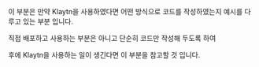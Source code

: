 이 부분은 만약 Klaytn을 사용하였다면 어떤 방식으로 코드를 작성하였는지 예시를 다루고 있는 부분 입니다.

직접 배포하고 사용하는 부분은 아니고 단순히 코드만 작성해 두도록 하여

후에 Klaytn을 사용하는 일이 생긴다면 이 부분을 참고할 것 입니다.
